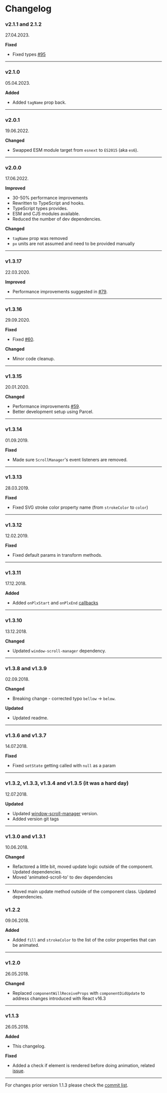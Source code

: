 # Changelog

### v2.1.1 and 2.1.2

27.04.2023.

**Fixed**

- Fixed types [#95](https://github.com/Stanko/react-plx/pull/95)

---

### v2.1.0

05.04.2023.

**Added**

- Added `tagName` prop back.

---

### v2.0.1

19.06.2022.

**Changed**

- Swapped ESM module target from `esnext` to `ES2015` (aka `es6`).

---

### v2.0.0

17.06.2022.

**Improved**

- 30-50% performance improvements
- Rewritten to TypeScript and hooks.
- TypeScript types provides.
- ESM and CJS modules available.
- Reduced the number of dev dependencies.

**Changed**

- `tagName` prop was removed
- `px` units are not assumed and need to be provided manually

---

### v1.3.17

22.03.2020.

**Improved**

- Performance improvements suggested in [#79](https://github.com/Stanko/react-plx/pull/79).

---

### v1.3.16

29.09.2020.

**Fixed**

- Fixed [#60](https://github.com/Stanko/react-plx/pull/60).

**Changed**

- Minor code cleanup.

---

### v1.3.15

20.01.2020.

**Changed**

- Performance improvements [#59](https://github.com/Stanko/react-plx/pull/59).
- Better development setup using Parcel.

---

### v1.3.14

01.09.2019.

**Fixed**

- Made sure `ScrollManager`'s event listeners are removed.

---

### v1.3.13

28.03.2019.

**Fixed**

- Fixed SVG stroke color property name (from `strokeColor` to `color`)

---

### v1.3.12

12.02.2019.

**Fixed**

- Fixed default params in transform methods.

---

### v1.3.11

17.12.2018.

**Added**

- Added `onPlxStart` and `onPlxEnd` [callbacks](https://github.com/Stanko/react-plx/pull/48)

---

### v1.3.10

13.12.2018.

**Changed**

- Updated `window-scroll-manager` dependency.

---

### v1.3.8 and v1.3.9

02.09.2018.

**Changed**

- Breaking change - corrected typo `bellow` -> `below`.

**Updated**

- Updated readme.

---

### v1.3.6 and v1.3.7

14.07.2018.

**Fixed**

- Fixed `setState` getting called with `null` as a param

---

### v1.3.2, v1.3.3, v1.3.4 and v1.3.5 (it was a hard day)

12.07.2018.

**Updated**

- Updated [window-scroll-manager](https://github.com/Stanko/window-scroll-manager) version.
- Added version git tags

---

### v1.3.0 and v1.3.1

10.06.2018.

**Changed**

- Refactored a little bit, moved update logic outside of the component. Updated dependencies.
- Moved 'animated-scroll-to' to dev dependencies

---

- Moved main update method outside of the component class. Updated dependencies.

### v1.2.2

09.06.2018.

**Added**

- Added `fill` and `strokeColor` to the list of the color properties that can be animated.

---

### v1.2.0

26.05.2018.

**Changed**

- Replaced `componentWillReceiveProps` with `componentDidUpdate` to address changes introduced with React v16.3

---

### v1.1.3

26.05.2018.

**Added**

- This changelog.

**Fixed**

- Added a check if element is rendered before doing animation, related [issue](https://github.com/Stanko/react-plx/issues/17).

---

For changes prior version 1.1.3 please check the [commit list](https://github.com/Stanko/react-plx/commits/master).
